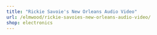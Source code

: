 ```yaml
---
title: "Rickie Savoie's New Orleans Audio Video"
url: /elmwood/rickie-savoies-new-orleans-audio-video/
shop: electronics
---
```

